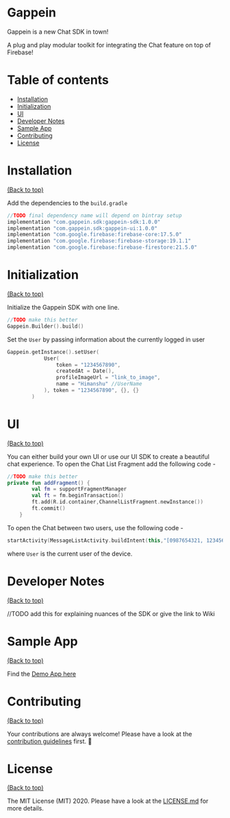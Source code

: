 # Gappein

Gappein is a new Chat SDK in town!

A plug and play modular toolkit for integrating the Chat feature on top of Firebase!

# Table of contents

- [Installation](#installation)
- [Initialization](#initialization)
- [UI](#UI)
- [Developer Notes](#developer-notes)
- [Sample App](#sample-app)
- [Contributing](#contributing)
- [License](#license)

# Installation
[(Back to top)](#table-of-contents)

Add the dependencies to the `build.gradle`

```groovy
//TODO final dependency name will depend on bintray setup
implementation "com.gappein.sdk:gappein-sdk:1.0.0" 
implementation "com.gappein.sdk:gappein-ui:1.0.0"
implementation "com.google.firebase:firebase-core:17.5.0"
implementation "com.google.firebase:firebase-storage:19.1.1"
implementation "com.google.firebase:firebase-firestore:21.5.0"
```

# Initialization
[(Back to top)](#table-of-contents)

Initialize the Gappein SDK with one line.

```kotlin
//TODO make this better
Gappein.Builder().build()
```

Set the `User` by passing information about the currently logged in user

```kotlin
Gappein.getInstance().setUser(
            User(
                token = "1234567890",
                createdAt = Date(),
                profileImageUrl = "link_to_image",
                name = "Himanshu" //UserName
            ), token = "1234567890", {}, {}
        )
```


# UI
[(Back to top)](#table-of-contents)

You can either build your own UI or use our UI SDK to create a beautiful chat experience.
To open the Chat List Fragment add the following code -

```kotlin
//TODO make this better
private fun addFragment() {
        val fm = supportFragmentManager
        val ft = fm.beginTransaction()
        ft.add(R.id.container,ChannelListFragment.newInstance())
        ft.commit()
    }
```

To open the Chat between two users, use the following code -

```kotlin
startActivity(MessageListActivity.buildIntent(this,"[0987654321, 1234567890]",User))
```

where `User` is the current user of the device.

# Developer Notes
[(Back to top)](#table-of-contents)

//TODO add this for explaining nuances of the SDK or give the link to Wiki

# Sample App
[(Back to top)](#table-of-contents)

Find the [Demo App here](https://github.com/Gappein/Gappein-Chat-SDK/tree/development/app)

# Contributing
[(Back to top)](#table-of-contents)

Your contributions are always welcome! Please have a look at the [contribution guidelines](CONTRIBUTING.md) first. :tada:

# License
[(Back to top)](#table-of-contents)

The MIT License (MIT) 2020. Please have a look at the [LICENSE.md](LICENSE.md) for more details.
